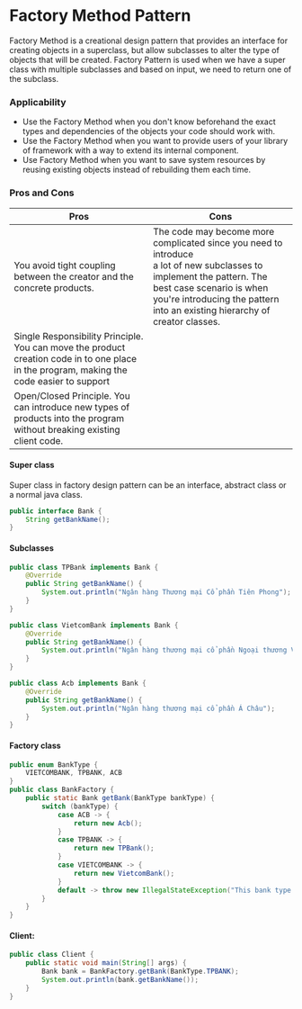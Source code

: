 # Factory Method Pattern
Factory Method is a creational design pattern that provides an interface for creating objects in a superclass,
but allow subclasses to alter the type of objects that will be created.
Factory Pattern is used when we have a super class with multiple subclasses and based on input, we need to return 
one of the subclass.
### Applicability
- Use the Factory Method when you don't know beforehand the exact types and dependencies of the objects your code should 
work with.
- Use the Factory Method when you want to provide users of your library of framework 
with a way to extend its internal component.
- Use Factory Method when you want to save system resources by reusing existing objects 
instead of rebuilding them each time.
### Pros and Cons
| Pros                                                                                                                                      | Cons                                                                                                                                                                                                                                 |
|-------------------------------------------------------------------------------------------------------------------------------------------|--------------------------------------------------------------------------------------------------------------------------------------------------------------------------------------------------------------------------------------|
| You avoid tight coupling between the creator and the concrete products.                                                                   | The code may become more complicated since you need to introduce<br/> a lot of new subclasses to implement the pattern. The best case scenario is when you're introducing the pattern into an existing hierarchy of creator classes. | 
| Single Responsibility Principle. You can move the product creation code in to one place in the program, making the code easier to support |                                                                                                                                                                                                                                      |   
| Open/Closed Principle. You can introduce new types of products into the program without breaking existing client code.                    |                                                                                                                                                                                                                                      | 

#### Super class
Super class in factory design pattern can be an interface, abstract class or a normal java class.
```java
public interface Bank {
    String getBankName();
}
```
#### Subclasses
```java
public class TPBank implements Bank {
    @Override
    public String getBankName() {
        System.out.println("Ngân hàng Thương mại Cổ phần Tiên Phong");
    }
}
```
```java
public class VietcomBank implements Bank {
    @Override
    public String getBankName() {
        System.out.println("Ngân hàng thương mại cổ phần Ngoại thương Việt Nam");
    }
}
```
```java
public class Acb implements Bank {
    @Override
    public String getBankName() {
        System.out.println("Ngân hàng thương mại cổ phần Á Châu");
    }
}
```
#### Factory class

```java
public enum BankType {
    VIETCOMBANK, TPBANK, ACB
}
public class BankFactory {
    public static Bank getBank(BankType bankType) {
        switch (bankType) {
            case ACB -> {
                return new Acb();
            }
            case TPBANK -> {
                return new TPBank();
            }
            case VIETCOMBANK -> {
                return new VietcomBank();
            }
            default -> throw new IllegalStateException("This bank type unsupported.");
        }
    }
}
```
#### Client:
```java
public class Client {
    public static void main(String[] args) {
        Bank bank = BankFactory.getBank(BankType.TPBANK);
        System.out.println(bank.getBankName());
    }
}
```